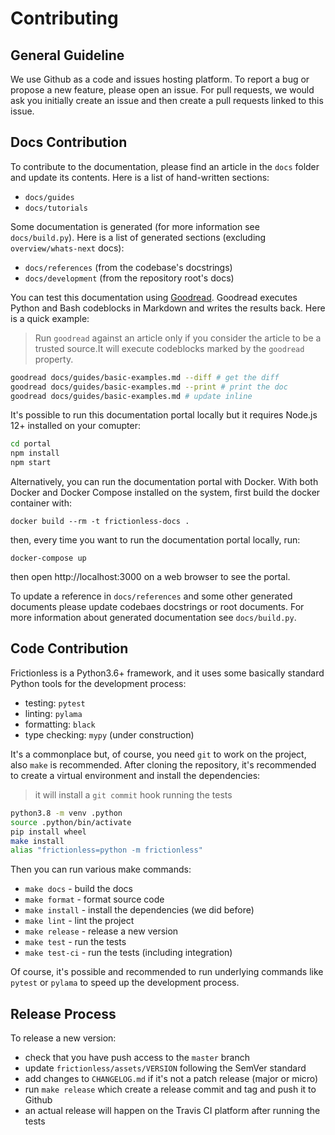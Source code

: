# Contributing

## General Guideline

We use Github as a code and issues hosting platform. To report a bug or propose a new feature, please open an issue. For pull requests, we would ask you initially create an issue and then create a pull requests linked to this issue.

## Docs Contribution

To contribute to the documentation, please find an article in the `docs` folder and update its contents. Here is a list of hand-written sections:
- `docs/guides`
- `docs/tutorials`

Some documentation is generated (for more information see `docs/build.py`). Here is a list of generated sections (excluding `overview/whats-next` docs):
- `docs/references` (from the codebase's docstrings)
- `docs/development` (from the repository root's docs)

You can test this documentation using [Goodread](https://github.com/roll/goodread-py). Goodread executes Python and Bash codeblocks in Markdown and writes the results back. Here is a quick example:

> Run `goodread` against an article only if you consider the article to be a trusted source.It will execute codeblocks marked by the `goodread` property.

```bash
goodread docs/guides/basic-examples.md --diff # get the diff
goodread docs/guides/basic-examples.md --print # print the doc
goodread docs/guides/basic-examples.md # update inline
```

It's possible to run this documentation portal locally but it requires Node.js 12+ installed on your comupter:

```bash
cd portal
npm install
npm start
```

Alternatively, you can run the documentation portal with Docker. With
both Docker and Docker Compose installed on the system, first build the
docker container with:

```
docker build --rm -t frictionless-docs .
```

then, every time you want to run the documentation portal locally, run:

```
docker-compose up
```

then open http://localhost:3000 on a web browser to see the portal.

To update a reference in `docs/references` and some other generated documents please update codebaes docstrings or root documents. For more information about generated documentation see `docs/build.py`.

## Code Contribution

Frictionless is a Python3.6+ framework, and it uses some basically standard Python tools for the development process:
- testing: `pytest`
- linting: `pylama`
- formatting: `black`
- type checking: `mypy` (under construction)

It's a commonplace but, of course, you need `git` to work on the project, also `make` is recommended. After cloning the repository, it's recommended to create a virtual environment and install the dependencies:

> it will install a `git commit` hook running the tests

```bash
python3.8 -m venv .python
source .python/bin/activate
pip install wheel
make install
alias "frictionless=python -m frictionless"
```

Then you can run various make commands:
- `make docs` - build the docs
- `make format` - format source code
- `make install` - install the dependencies (we did before)
- `make lint` - lint the project
- `make release` - release a new version
- `make test` - run the tests
- `make test-ci` - run the tests (including integration)

Of course, it's possible and recommended to run underlying commands like `pytest` or `pylama` to speed up the development process.

## Release Process

To release a new version:
- check that you have push access to the `master` branch
- update `frictionless/assets/VERSION` following the SemVer standard
- add changes to `CHANGELOG.md` if it's not a patch release (major or micro)
- run `make release` which create a release commit and tag and push it to Github
- an actual release will happen on the Travis CI platform after running the tests
